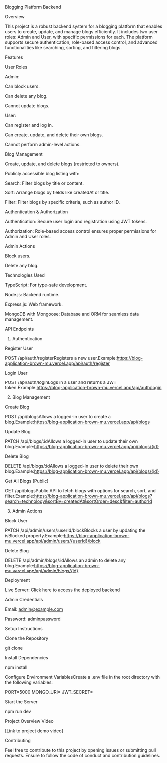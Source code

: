 Blogging Platform Backend

Overview

This project is a robust backend system for a blogging platform that enables users to create, update, and manage blogs efficiently. It includes two user roles: Admin and User, with specific permissions for each. The platform supports secure authentication, role-based access control, and advanced functionalities like searching, sorting, and filtering blogs.

Features

User Roles

Admin:

Can block users.

Can delete any blog.

Cannot update blogs.

User:

Can register and log in.

Can create, update, and delete their own blogs.

Cannot perform admin-level actions.

Blog Management

Create, update, and delete blogs (restricted to owners).

Publicly accessible blog listing with:

Search: Filter blogs by title or content.

Sort: Arrange blogs by fields like createdAt or title.

Filter: Filter blogs by specific criteria, such as author ID.

Authentication & Authorization

Authentication: Secure user login and registration using JWT tokens.

Authorization: Role-based access control ensures proper permissions for Admin and User roles.

Admin Actions

Block users.

Delete any blog.

Technologies Used

TypeScript: For type-safe development.

Node.js: Backend runtime.

Express.js: Web framework.

MongoDB with Mongoose: Database and ORM for seamless data management.

API Endpoints

1. Authentication

Register User

POST /api/auth/registerRegisters a new user.Example:https://blog-application-brown-mu.vercel.app/api/auth/register

Login User

POST /api/auth/loginLogs in a user and returns a JWT token.Example:https://blog-application-brown-mu.vercel.app/api/auth/login

2. Blog Management

Create Blog

POST /api/blogsAllows a logged-in user to create a blog.Example:https://blog-application-brown-mu.vercel.app/api/blogs

Update Blog

PATCH /api/blogs/:idAllows a logged-in user to update their own blog.Example:https://blog-application-brown-mu.vercel.app/api/blogs/{id}

Delete Blog

DELETE /api/blogs/:idAllows a logged-in user to delete their own blog.Example:https://blog-application-brown-mu.vercel.app/api/blogs/{id}

Get All Blogs (Public)

GET /api/blogsPublic API to fetch blogs with options for search, sort, and filter.Example:https://blog-application-brown-mu.vercel.app/api/blogs?search=technology&sortBy=createdAt&sortOrder=desc&filter=authorId

3. Admin Actions

Block User

PATCH /api/admin/users/:userId/blockBlocks a user by updating the isBlocked property.Example:https://blog-application-brown-mu.vercel.app/api/admin/users/{userId}/block

Delete Blog

DELETE /api/admin/blogs/:idAllows an admin to delete any blog.Example:https://blog-application-brown-mu.vercel.app/api/admin/blogs/{id}

Deployment

Live Server: Click here to access the deployed backend

Admin Credentials

Email: admin@example.com

Password: adminpassword

Setup Instructions

Clone the Repository

git clone <repository-url>

Install Dependencies

npm install

Configure Environment VariablesCreate a .env file in the root directory with the following variables:

PORT=5000
MONGO_URI=<your-mongodb-uri>
JWT_SECRET=<your-jwt-secret>

Start the Server

npm run dev

Project Overview Video

[Link to project demo video]

Contributing

Feel free to contribute to this project by opening issues or submitting pull requests. Ensure to follow the code of conduct and contribution guidelines.
